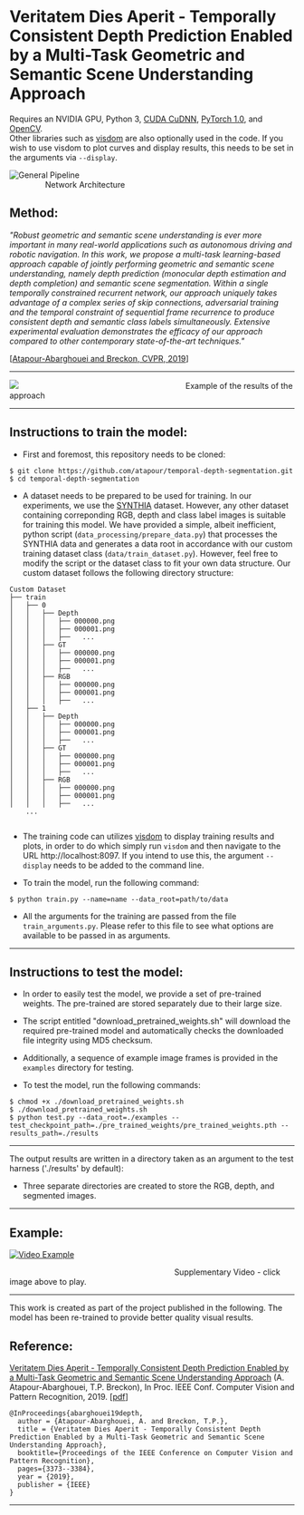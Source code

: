 # Veritatem Dies Aperit - Temporally Consistent Depth Prediction Enabled by a Multi-Task Geometric and Semantic Scene Understanding Approach

Requires an NVIDIA GPU, Python 3, [CUDA CuDNN](https://developer.nvidia.com/cudnn), [PyTorch 1.0](http://pytorch.org), and [OpenCV](http://www.opencv.org).
<br>
Other libraries such as [visdom](https://github.com/facebookresearch/visdom) are also optionally used in the code. If you wish to use visdom to plot curves and display results, this needs to be set in the arguments via `--display`.

![General Pipeline](https://github.com/atapour/temporal-depth-segmentation.dev/blob/master/imgs/architecture_pipeline.png)
&nbsp;&nbsp;&nbsp;&nbsp;&nbsp;&nbsp;&nbsp;&nbsp;&nbsp;&nbsp;&nbsp;&nbsp;&nbsp;&nbsp;&nbsp;&nbsp;
&nbsp;&nbsp;&nbsp;&nbsp;&nbsp;&nbsp;&nbsp;&nbsp;&nbsp;&nbsp;&nbsp;&nbsp;&nbsp;&nbsp;&nbsp;&nbsp;
&nbsp;&nbsp;&nbsp;&nbsp;&nbsp;&nbsp;&nbsp;&nbsp;&nbsp;&nbsp;&nbsp;&nbsp;&nbsp;&nbsp;&nbsp;&nbsp;
&nbsp;&nbsp;&nbsp;&nbsp;&nbsp;&nbsp;&nbsp;&nbsp;&nbsp;&nbsp;&nbsp;&nbsp;&nbsp;&nbsp;&nbsp;&nbsp;
&nbsp;&nbsp;&nbsp;&nbsp;&nbsp;&nbsp;&nbsp;&nbsp;&nbsp;&nbsp;&nbsp;&nbsp;&nbsp;&nbsp;&nbsp;&nbsp;Network Architecture

## Method:

_"Robust geometric and semantic scene understanding is ever more important in many real-world applications such as autonomous driving and robotic navigation. In this work, we propose a multi-task learning-based approach capable of jointly performing geometric and semantic scene understanding, namely depth prediction (monocular depth estimation and depth completion) and semantic scene segmentation. Within a single temporally constrained recurrent network, our approach uniquely takes advantage of a complex series of skip connections, adversarial training and the temporal constraint of sequential frame recurrence to produce consistent depth and semantic class labels simultaneously. Extensive experimental evaluation demonstrates the efficacy of our approach compared to other contemporary state-of-the-art techniques."_

[[Atapour-Abarghouei and Breckon, CVPR, 2019](https://arxiv.org/pdf/1903.10764.pdf)]

---


![](https://github.com/atapour/temporal-depth-segmentation.dev/blob/master/imgs/results.png)
&nbsp;&nbsp;&nbsp;&nbsp;&nbsp;&nbsp;&nbsp;&nbsp;&nbsp;&nbsp;&nbsp;&nbsp;&nbsp;&nbsp;&nbsp;&nbsp;
&nbsp;&nbsp;&nbsp;&nbsp;&nbsp;&nbsp;&nbsp;&nbsp;&nbsp;&nbsp;&nbsp;&nbsp;&nbsp;&nbsp;&nbsp;&nbsp;
&nbsp;&nbsp;&nbsp;&nbsp;&nbsp;&nbsp;&nbsp;&nbsp;&nbsp;&nbsp;&nbsp;&nbsp;&nbsp;&nbsp;&nbsp;&nbsp;
&nbsp;&nbsp;&nbsp;&nbsp;&nbsp;&nbsp;&nbsp;&nbsp;&nbsp;&nbsp;&nbsp;&nbsp;&nbsp;&nbsp;&nbsp;&nbsp;
&nbsp;&nbsp;&nbsp;&nbsp;&nbsp;&nbsp;Example of the results of the approach

---
## Instructions to train the model:

* First and foremost, this repository needs to be cloned:

```
$ git clone https://github.com/atapour/temporal-depth-segmentation.git
$ cd temporal-depth-segmentation
```

* A dataset needs to be prepared to be used for training. In our experiments, we use the [SYNTHIA](http://synthia-dataset.net/) dataset. However, any other dataset containing correponding RGB, depth and class label images is suitable for training this model. We have provided a simple, albeit inefficient, python script (`data_processing/prepare_data.py`) that processes the SYNTHIA data and generates a data root in accordance with our custom training dataset class (`data/train_dataset.py`). However, feel free to modify the script or the dataset class to fit your own data structure. Our custom dataset follows the following directory structure:

```
Custom Dataset
├── train
│   ├── 0
│   │   ├── Depth
│   │   │   ├── 000000.png
│   │   │   ├── 000001.png
│   │   │   ├──   ...
│   │   ├── GT
│   │   │   ├── 000000.png
│   │   │   ├── 000001.png
│   │   │   ├──   ...
│   │   ├── RGB
│   │   │   ├── 000000.png
│   │   │   ├── 000001.png
│   │   │   ├──   ...
│   ├── 1
│   │   ├── Depth
│   │   │   ├── 000000.png
│   │   │   ├── 000001.png
│   │   │   ├──   ...
│   │   ├── GT
│   │   │   ├── 000000.png
│   │   │   ├── 000001.png
│   │   │   ├──   ...
│   │   ├── RGB
│   │   │   ├── 000000.png
│   │   │   ├── 000001.png
│   │   │   ├──   ...
    ...


```
* The training code can utilizes [visdom](https://github.com/facebookresearch/visdom) to display training results and plots, in order to do which simply run `visdom` and then navigate to the URL http://localhost:8097. If you intend to use this, the argument `--display` needs to be added to the command line.

* To train the model, run the following command:

```
$ python train.py --name=name --data_root=path/to/data
```

* All the arguments for the training are passed from the file `train_arguments.py`. Please refer to this file to see what options are available to be passed in as arguments.

---
## Instructions to test the model:

* In order to easily test the model, we provide a set of pre-trained weights. The pre-trained are stored separately due to their large size.  

* The script entitled "download_pretrained_weights.sh" will download the required pre-trained model and automatically checks the downloaded file integrity using MD5 checksum.

* Additionally, a sequence of example image frames is provided in the `examples` directory for testing.

* To test the model, run the following commands:

```
$ chmod +x ./download_pretrained_weights.sh
$ ./download_pretrained_weights.sh
$ python test.py --data_root=./examples --test_checkpoint_path=./pre_trained_weights/pre_trained_weights.pth --results_path=./results
```
---

The output results are written in a directory taken as an argument to the test harness ('./results' by default):
* Three separate directories are created to store the RGB, depth, and segmented images.

---

## Example:
[![Video Example](https://github.com/atapour/temporal-depth-segmentation.dev/blob/master/imgs/thumbnail.jpg)](https://vimeo.com/325161805 "Video - Click to Play")

&nbsp;&nbsp;&nbsp;&nbsp;&nbsp;&nbsp;&nbsp;&nbsp;&nbsp;&nbsp;&nbsp;&nbsp;&nbsp;&nbsp;&nbsp;&nbsp;
&nbsp;&nbsp;&nbsp;&nbsp;&nbsp;&nbsp;&nbsp;&nbsp;&nbsp;&nbsp;&nbsp;&nbsp;&nbsp;&nbsp;&nbsp;&nbsp;
&nbsp;&nbsp;&nbsp;&nbsp;&nbsp;&nbsp;&nbsp;&nbsp;&nbsp;&nbsp;&nbsp;&nbsp;&nbsp;&nbsp;&nbsp;&nbsp;
&nbsp;&nbsp;&nbsp;&nbsp;&nbsp;&nbsp;&nbsp;&nbsp;&nbsp;&nbsp;&nbsp;&nbsp;&nbsp;&nbsp;&nbsp;&nbsp;
&nbsp;&nbsp;&nbsp;&nbsp;&nbsp;&nbsp;Supplementary Video - click image above to play.

---


This work is created as part of the project published in the following. The model has been re-trained to provide better quality visual results.
## Reference:

[Veritatem Dies Aperit - Temporally Consistent Depth Prediction Enabled by a Multi-Task Geometric and Semantic Scene Understanding Approach](https://arxiv.org/pdf/1903.10764.pdf)
(A. Atapour-Abarghouei, T.P. Breckon), In Proc. IEEE Conf. Computer Vision and Pattern Recognition, 2019. [[pdf](https://arxiv.org/pdf/1903.10764.pdf)]

```
@InProceedings{abarghouei19depth,
  author = {Atapour-Abarghouei, A. and Breckon, T.P.},
  title = {Veritatem Dies Aperit - Temporally Consistent Depth Prediction Enabled by a Multi-Task Geometric and Semantic Scene Understanding Approach},
  booktitle={Proceedings of the IEEE Conference on Computer Vision and Pattern Recognition},
  pages={3373--3384},
  year = {2019},
  publisher = {IEEE}
}

```
---
